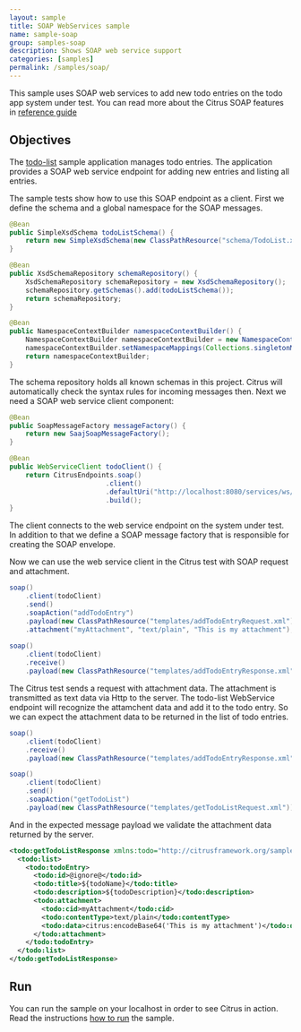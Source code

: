 ```yaml
---
layout: sample
title: SOAP WebServices sample
name: sample-soap
group: samples-soap
description: Shows SOAP web service support
categories: [samples]
permalink: /samples/soap/
---
```


This sample uses SOAP web services to add new todo entries on the todo app system under test. You can read more about the 
Citrus SOAP features in [reference guide][1]

Objectives
---------

The [todo-list](/samples/todo-app/) sample application manages todo entries. The application provides a SOAP web service
endpoint for adding new entries and listing all entries.

The sample tests show how to use this SOAP endpoint as a client. First we define the schema and a global namespace for the SOAP
messages.

```java
@Bean
public SimpleXsdSchema todoListSchema() {
    return new SimpleXsdSchema(new ClassPathResource("schema/TodoList.xsd"));
}

@Bean
public XsdSchemaRepository schemaRepository() {
    XsdSchemaRepository schemaRepository = new XsdSchemaRepository();
    schemaRepository.getSchemas().add(todoListSchema());
    return schemaRepository;
}

@Bean
public NamespaceContextBuilder namespaceContextBuilder() {
    NamespaceContextBuilder namespaceContextBuilder = new NamespaceContextBuilder();
    namespaceContextBuilder.setNamespaceMappings(Collections.singletonMap("todo", "http://citrusframework.org/samples/todolist"));
    return namespaceContextBuilder;
}
```
   
The schema repository holds all known schemas in this project. Citrus will automatically check the syntax rules for incoming messages
then. Next we need a SOAP web service client component:

```java
@Bean
public SoapMessageFactory messageFactory() {
    return new SaajSoapMessageFactory();
}

@Bean
public WebServiceClient todoClient() {
    return CitrusEndpoints.soap()
                        .client()
                        .defaultUri("http://localhost:8080/services/ws/todolist")
                        .build();
}
```
    
The client connects to the web service endpoint on the system under test. In addition to that we define a SOAP message factory that is
responsible for creating the SOAP envelope. 

Now we can use the web service client in the Citrus test with SOAP request and attachment.
    
```java
soap()
    .client(todoClient)
    .send()
    .soapAction("addTodoEntry")
    .payload(new ClassPathResource("templates/addTodoEntryRequest.xml"))
    .attachment("myAttachment", "text/plain", "This is my attachment");
    
soap()
    .client(todoClient)
    .receive()
    .payload(new ClassPathResource("templates/addTodoEntryResponse.xml"));
```
        
The Citrus test sends a request with attachment data. The attachment is transmitted as text data via Http to the server. 
The todo-list WebService endpoint will recognize the attamchent data and add it to the todo entry. So we can expect the attachment data to be returned in
the list of todo entries.
        
```java
soap()
    .client(todoClient)
    .receive()
    .payload(new ClassPathResource("templates/addTodoEntryResponse.xml"));

soap()
    .client(todoClient)
    .send()
    .soapAction("getTodoList")
    .payload(new ClassPathResource("templates/getTodoListRequest.xml"));
```
            
And in the expected message payload we validate the attachment data returned by the server.
            
```xml
<todo:getTodoListResponse xmlns:todo="http://citrusframework.org/samples/todolist">
  <todo:list>
    <todo:todoEntry>
      <todo:id>@ignore@</todo:id>
      <todo:title>${todoName}</todo:title>
      <todo:description>${todoDescription}</todo:description>
      <todo:attachment>
        <todo:cid>myAttachment</todo:cid>
        <todo:contentType>text/plain</todo:contentType>
        <todo:data>citrus:encodeBase64('This is my attachment')</todo:data>
      </todo:attachment>
    </todo:todoEntry>
  </todo:list>
</todo:getTodoListResponse>
```    
                
Run
---------

You can run the sample on your localhost in order to see Citrus in action. Read the instructions [how to run](/samples/run/) the sample.

 [1]: https://citrusframework.org/citrus/reference/html#soap

